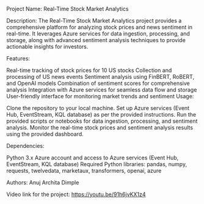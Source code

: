 Project Name: Real-Time Stock Market Analytics

Description:
The Real-Time Stock Market Analytics project provides a comprehensive platform for analyzing stock prices and news sentiment in real-time. It leverages Azure services for data ingestion, processing, and storage, along with advanced sentiment analysis techniques to provide actionable insights for investors.

Features:

Real-time tracking of stock prices for 10 US stocks
Collection and processing of US news events
Sentiment analysis using FinBERT, RoBERT, and OpenAI models
Combination of sentiment scores for comprehensive analysis
Integration with Azure services for seamless data flow and storage
User-friendly interface for monitoring market trends and sentiment
Usage:

Clone the repository to your local machine.
Set up Azure services (Event Hub, EventStream, KQL database) as per the provided instructions.
Run the provided scripts or notebooks for data ingestion, processing, and sentiment analysis.
Monitor the real-time stock prices and sentiment analysis results using the provided dashboard.

Dependencies:

Python 3.x
Azure account and access to Azure services (Event Hub, EventStream, KQL database)
Required Python libraries: pandas, numpy, requests, twelvedata, marketaux, transformers, openai, azure

Authors:
Anuj
Archita
Dimple

Video link for the project:
https://youtu.be/91h6jvKX1z4
